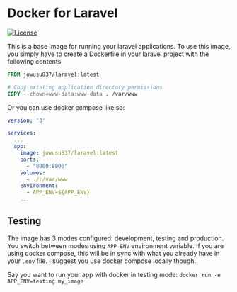 # Docker for Laravel

[![License](https://img.shields.io/badge/license-MIT-%233DA639.svg)](https://opensource.org/licenses/MIT)

This is a base image for running your laravel applications. To use this image, you simply have to create a Dockerfile in your laravel project with the following contents

```Dockerfile
FROM jowusu837/laravel:latest

# Copy existing application directory permissions
COPY --chown=www-data:www-data . /var/www
```
Or you can use docker compose like so:

```yml
version: '3'

services:
  ...
  app:
    image: jowusu837/laravel:latest
    ports:
      - "8000:8000"
    volumes:
      - ./:/var/www
    environment:
      - APP_ENV=${APP_ENV}
    ...
```

## Testing
The image has 3 modes configured: development, testing and production. You switch between modes using `APP_ENV` environment variable. If you are using docker compose, this will be in sync with what you already have in your `.env` file. I suggest you use docker compose locally though.

Say you want to run your app with docker in testing mode:
``
docker run -e APP_ENV=testing my_image
``
